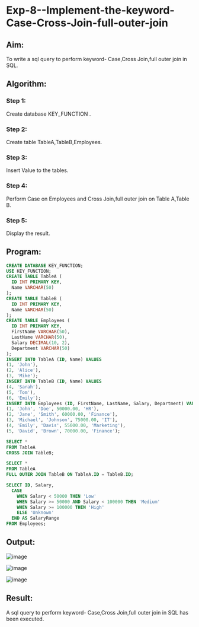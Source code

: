 # Exp-8--Implement-the-keyword-Case-Cross-Join-full-outer-join
## Aim:
To write a sql query to perform keyword- Case,Cross Join,full outer join in SQL.
## Algorithm:
### Step 1:
Create database KEY_FUNCTION  .
### Step 2:
Create table TableA,TableB,Employees.
### Step 3:
Insert Value to the tables.
### Step 4:
Perform Case on Employees and Cross Join,full outer join on Table A,Table B.
### Step 5:
Display the result.

## Program:
```sql
CREATE DATABASE KEY_FUNCTION;
USE KEY_FUNCTION;
CREATE TABLE TableA (
  ID INT PRIMARY KEY,
  Name VARCHAR(50)
);
CREATE TABLE TableB (
  ID INT PRIMARY KEY,
  Name VARCHAR(50)
);
CREATE TABLE Employees (
  ID INT PRIMARY KEY,
  FirstName VARCHAR(50),
  LastName VARCHAR(50),
  Salary DECIMAL(10, 2),
  Department VARCHAR(50)
);
INSERT INTO TableA (ID, Name) VALUES
(1, 'John'),
(2, 'Alice'),
(3, 'Mike');
INSERT INTO TableB (ID, Name) VALUES
(4, 'Sarah'),
(5, 'Tom'),
(6, 'Emily');
INSERT INTO Employees (ID, FirstName, LastName, Salary, Department) VALUES
(1, 'John', 'Doe', 50000.00, 'HR'),
(2, 'Jane', 'Smith', 60000.00, 'Finance'),
(3, 'Michael', 'Johnson', 75000.00, 'IT'),
(4, 'Emily', 'Davis', 55000.00, 'Marketing'),
(5, 'David', 'Brown', 70000.00, 'Finance');

SELECT *
FROM TableA
CROSS JOIN TableB;

SELECT *
FROM TableA
FULL OUTER JOIN TableB ON TableA.ID = TableB.ID;

SELECT ID, Salary,
  CASE
    WHEN Salary < 50000 THEN 'Low'
    WHEN Salary >= 50000 AND Salary < 100000 THEN 'Medium'
    WHEN Salary >= 100000 THEN 'High'
    ELSE 'Unknown'
  END AS SalaryRange
FROM Employees;
```
## Output:
![image](https://github.com/Karthikeyan21001828/DBMS_EX08/assets/93427303/ab83bc04-cff5-4977-96b6-83ffb652bff3)

![image](https://github.com/Karthikeyan21001828/DBMS_EX08/assets/93427303/12872ebf-78d1-47a1-af52-8df42f98ee29)

![image](https://github.com/Karthikeyan21001828/DBMS_EX08/assets/93427303/1b47c7f3-db3f-47c6-92c3-7add59aa67b9)



## Result:
A sql query to perform keyword- Case,Cross Join,full outer join in SQL has been executed.

